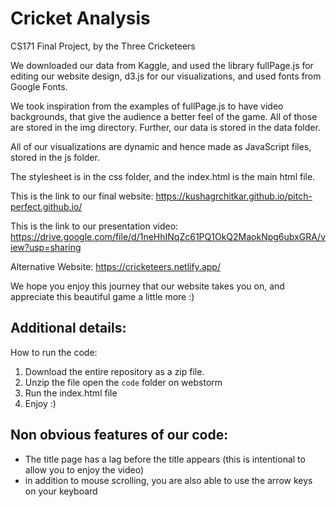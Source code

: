 # Cricket Analysis
CS171 Final Project, by the Three Cricketeers

We downloaded our data from Kaggle, and used the library fullPage.js for editing our website design, d3.js for our visualizations, and used fonts from Google Fonts.

We took inspiration from the examples of fullPage.js to have video backgrounds, that give the audience a better feel of the game. All of those are stored in the img directory. Further, our data is stored in the data folder.

All of our visualizations are dynamic and hence made as JavaScript files, stored in the js folder.

The stylesheet is in the css folder, and the index.html is the main html file.

This is the link to our final website: https://kushagrchitkar.github.io/pitch-perfect.github.io/ 

This is the link to our presentation video: https://drive.google.com/file/d/1neHhINqZc61PQ1OkQ2MaokNpg6ubxGRA/view?usp=sharing

Alternative Website: https://cricketeers.netlify.app/ 

We hope you enjoy this journey that our website takes you on, and appreciate this beautiful game a little more :)

## Additional details:
How to run the code:
1. Download the entire repository as a zip file.
2. Unzip the file open the `code` folder on webstorm
3. Run the index.html file
4. Enjoy :) 

## Non obvious features of our code:
- The title page has a lag before the title appears (this is intentional to allow you to enjoy the video)
- in addition to mouse scrolling, you are also able to use the arrow keys on your keyboard
